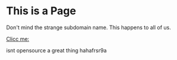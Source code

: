 # This is a Page
Don't mind the strange subdomain name. This happens to all of us.

[Clicc me:](https://daddy.lmntl.io)

isnt opensource a great thing hahafrsr9a
